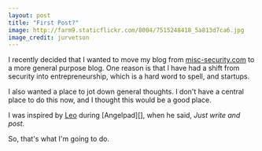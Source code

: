 ```yaml
---
layout: post
title: "First Post?"
image: http://farm9.staticflickr.com/8004/7515248418_5a813d7ca6.jpg
image_credit: jurvetson
---
```


I recently decided that I wanted to move my blog from [misc-security.com](http://misc-security.com) to a more general purpose blog. One reason is that I have had a shift from security into entrepreneurship, which is a hard word to spell, and startups.

I also wanted a place to jot down general thoughts. I don't have a central place to do this now, and I thought this would be a good place.

I was inspired by [Leo](http://leostartsup.com/) during [Angelpad][], when he said, _Just write and post._

So, that's what I'm going to do.

[1]: /startup/2012/07/angelpad-experience/






